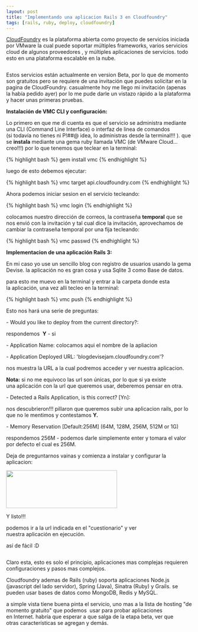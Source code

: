 ```yaml
---
layout: post
title: "Implementando una aplicacion Rails 3 en Cloudfoundry"
tags: [rails, ruby, deploy, cloudfoundry]
---
```


<a href="http://cloudfoundry.com/">CloudFoundry</a> es la plataforma abierta como proyecto de servicios iniciada por VMware la cual puede soportar múltiples frameworks, varios servicios cloud de algunos proveedores , y múltiples aplicaciones de servicios. todo esto en una plataforma escalable en la nube.

<center><a href="http://imgur.com/NLWkg"><img src="http://i.imgur.com/NLWkg.png" title="Hosted by imgur.com" alt="" /></a></center>

Estos servicios están actualmente en version Beta, por lo que de momento son gratuitos pero se requiere de una invitación que puedes solicitar en la pagina de CloudFoundry. casualmente hoy me llego mi invitación (apenas la había pedido ayer) por lo me pude darle un vistazo rápido a la plataforma y hacer unas primeras pruebas.

<!-- more -->

**Instalación de VMC CLI y configuración:**

Lo primero en que me di cuenta es que el servicio se administra mediante una CLI (Command Line Interface) o interfaz de linea de comandos (si todavía no tienes ni P!##@ idea, lo administras desde la terminal!!! ). que se <strong>instala</strong> mediante una gema ruby llamada VMC (de VMware Cloud... creo!!!) por lo que tenemos que teclear en la terminal:

{% highlight bash %}
gem install vmc
{% endhighlight %}

luego de esto debemos ejecutar:

{% highlight bash %}
vmc target api.cloudfoundry.com
{% endhighlight %}

Ahora podemos iniciar sesion en el servicio tecleando:

{% highlight bash %}
vmc login
{% endhighlight %}

colocamos nuestro dirección de correos, la contraseña <strong>temporal</strong> que se nos envió con la invitación y tal cual dice la invitación, aprovechamos de cambiar la contraseña temporal por una fija tecleando:

{% highlight bash %}
vmc passwd
{% endhighlight %}

**Implementacion de una aplicación Rails 3:**

En mi caso yo use un sencillo blog con registro de usuarios usando la gema Devise. la aplicación no es gran cosa y usa Sqlite 3 como Base de datos.

para esto me muevo en la terminal y entrar a la carpeta donde esta la aplicación, una vez alli tecleo en la terminal:

{% highlight bash %}
vmc push
{% endhighlight %}

Esto nos hará una serie de preguntas:

- Would you like to deploy from the current directory?:

respondemos  <strong>Y</strong> - si

- Application Name: colocamos aqui el nombre de la apliacion

- Application Deployed URL: 'blogdevisejam.cloudfoundry.com'?

nos muestra la URL a la cual podremos acceder y ver nuestra aplicacion.

<strong>Nota:</strong> si no me equivoco las url son únicas, por lo que si ya existe una aplicación con la url que queremos usar, deberemos pensar en otra.

- Detected a Rails Application, is this correct? [Yn]:

nos descubrieron!!! pillaron que queremos subir una aplicacion rails, por lo que no le mentimos y contestamos <strong>Y.</strong>

- Memory Reservation [Default:256M] (64M, 128M, 256M, 512M or 1G)

respondemos 256M - podemos darle simplemente enter y tomara el valor por defecto el cual es 256M.

Deja de preguntarnos vainas y comienza a instalar y configurar la aplicacion:


<img class="aligncenter" title="Selección_065" src="http://blog.jam.net.ve/imagenes/uploads/2011/08/Selección_065-300x102.jpg" alt="" width="300" height="102" />


Y listo!!!

podemos ir a la url indicada en el "cuestionario" y ver nuestra aplicación en ejecución.

así de fácil :D

<a href="http://imgur.com/zm5RV"><img src="http://i.imgur.com/zm5RVs.jpg" title="Hosted by imgur.com" alt="" /></a>

Claro esta, esto es solo el principio, aplicaciones mas complejas requieren configuraciones y pasos mas complejos.

Cloudfoundry ademas de Rails (ruby) soporta aplicaciones Node.js (javascript del lado servidor), Spring (Java), Sinatra (Ruby) y Grails. se pueden usar bases de datos como MongoDB, Redis y MySQL.

a simple vista tiene buena pinta el servicio, uno mas a la lista de hosting "de momento gratuito" que podemos  usar para probar aplicaciones en Internet. habría que esperar a que salga de la etapa beta, ver que otras características se agregan y demás.
